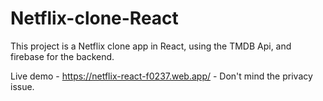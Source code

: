 # Netflix-clone-React

This project is a Netflix clone app in React, using the TMDB Api, and firebase for the backend.

Live demo - https://netflix-react-f0237.web.app/ - Don't mind the privacy issue.
